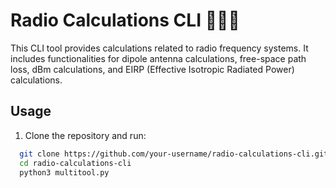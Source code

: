 # Radio Calculations CLI 📡📡📡

This CLI tool provides calculations related to radio frequency systems. It includes functionalities for dipole antenna calculations, free-space path loss, dBm calculations, and EIRP (Effective Isotropic Radiated Power) calculations.

## Usage

1. Clone the repository and run:

```bash
  git clone https://github.com/your-username/radio-calculations-cli.git
  cd radio-calculations-cli
  python3 multitool.py




